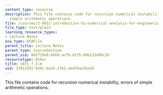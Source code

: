 ```yaml
---
content_type: resource
description: This file contains code for recursion numerical instability, errors of
  simple arithmetic operations.
file: /courses/2-993j-introduction-to-numerical-analysis-for-engineering-13-002j-spring-2005/37813392018c6e2e17b1ee47bac02e26_sbfj_f_3.m
file_type: text/plain
learning_resource_types:
- Lecture Notes
ocw_type: OCWFile
parent_title: Lecture Notes
parent_type: CourseSection
parent_uid: 0d2719e8-b8e8-acfb-62fb-88e13249bc1b
resourcetype: Other
title: sbfj_f_3.m
uid: 37813392-018c-6e2e-17b1-ee47bac02e26
---
```

This file contains code for recursion numerical instability, errors of simple arithmetic operations.


